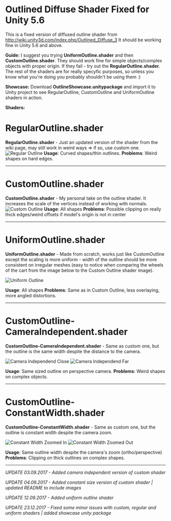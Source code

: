 # Outlined Diffuse Shader Fixed for Unity 5.6
This is a fixed version of diffused outline shader from http://wiki.unity3d.com/index.php/Outlined_Diffuse_3
It should be working fine in Unity 5.6 and above.

**Guide:**
I suggest you trying **UniformOutline.shader** and then **CustomOutline.shader**. They should work fine for simple objects/complex objects with proper origin. If they fail - try out the **RegularOutline.shader**. The rest of the shaders are for really specyfic purposes, so unless you know what you're doing you probably shouldn't be using them :)

**Showcase:**
Download **OutlineShowcase.unitypackage** and import it to Unity project to see RegularOutline, CustomOutline and UniformOutline shaders in action.

**Shaders:**

# RegularOutline.shader
**RegularOutline.shader** - Just an updated version of the shader from the wiki page, may still work in weird ways => if so, use custom one.
![Regular Outline](/images/standard.PNG?raw=true "Regular Outline")
**Usage**: Curved shapes/thin outlines.
**Problems**: Weird shapes on hard edges.

---
# CustomOutline.shader
**CustomOutline.shader** - My personal take on the outline shader. It increases the scale of the vertices instead of working with normals. 
![Custom Outline](/images/custom.PNG?raw=true "Custom Outline")
**Usage**: All shapes
**Problems**: Possible clipping on really thick edges/weird offsets if model's origin is not in center

---
# UniformOutline.shader
**UniformOutline.shader** - Made from scratch, works just like CustomOutline except the scaling is more uniform - width of the outline should be more consistent on irregular meshes (easy to notice when comparing the wheels of the cart from the image below to the Custom Outline shader image). 

![Uniform Outline](/images/Uniform.PNG?raw=true "Uniform Outline")

**Usage**: All shapes
**Problems**: Same as in Custom Outline, less overlaying, more angled distortions.

---
# CustomOutline-CameraIndependent.shader
**CustomOutline-CameraIndependent.shader** - Same as custom one, but the outline is the same width despite the distance to the camera. 

![Camera Independend Close](/images/camera.PNG?raw=true "Camera Independend Close")
![Camera Independend Far](/images/camera2.PNG?raw=true "Camera Independend Far")

**Usage**: Same sized outline on perspective camera.
**Problems**: Weird shapes on complex objects.

---
# CustomOutline-ConstantWidth.shader
**CustomOutline-ConstantWidth.shader** - Same as custom one, but the outline is constant width despite the camera zoom.

![Constant Width Zoomed In](/images/zoom2.PNG?raw=true "Constant Width Zoomed In")
![Constant Width Zoomed Out](/images/zoom.PNG?raw=true "Constant Width Zoomed Out")

**Usage**: Same outline width despite the camera's zoom (ortho/perspective)
**Problems**: Clipping on thick outlines on complex shapes.

---


*UPDATE 03.09.2017 - Added camera independent version of custom shader*

*UPDATE 04.09.2017 - Added constant size version of custom shader | updated README to include images*

*UPDATE 12.09.2017 - Added uniform outline shader*

*UPDATE 23.12.2017 - Fixed some minor issues with custom, regular and uniform shaders | added showcase unity package*
